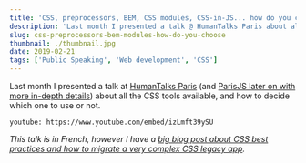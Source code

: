 ```yaml
---
title: 'CSS, preprocessors, BEM, CSS modules, CSS-in-JS... how do you choose?'
description: 'Last month I presented a talk @ HumanTalks Paris about all the CSS tools available, and how to decide which one to use or not.'
slug: css-preprocessors-bem-modules-how-do-you-choose
thumbnail: ./thumbnail.jpg
date: 2019-02-21
tags: ['Public Speaking', 'Web development', 'CSS']
---
```


Last month I presented a talk at [HumanTalks Paris](https://twitter.com/humantalksparis) (and [ParisJS later on with more in-depth details](https://www.youtube.com/watch?v=3ztP8ujDkhI)) about all the CSS tools available, and how to decide which one to use or not.

`youtube: https://www.youtube.com/embed/izLmft39ySU`

_This talk is in French, however I have a [big blog post about CSS best practices and how to migrate a very complex CSS legacy app](https://blog.theodo.com/2018/06/write-better-css-part-1/)._
